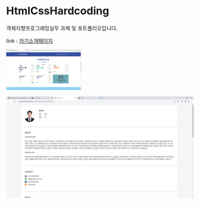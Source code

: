 # HtmlCssHardcoding

객체지향프로그래밍실무 과제 및 포트폴리오입니다.

link : [자기소개페이지](https://introducerhw.netlify.app/)


<img src="./img/1.png" width="40%" height="30%" title="px(픽셀) 크기 설정" alt="미리보기1"></img>



![Alt text](./img/2.png "미리보기2")



[자기소개페이지]: https://fbgkdn2484.github.io/HtmlCssHardcoding/ "my site"



